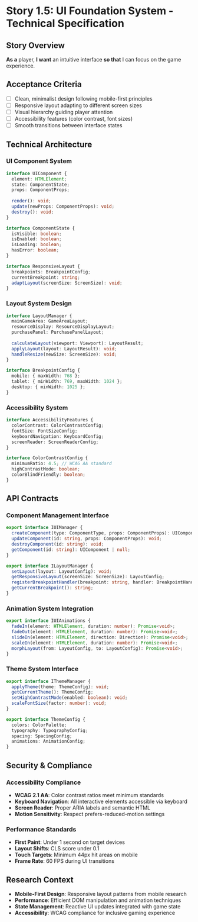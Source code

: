 # Story 1.5: UI Foundation System - Technical Specification

## Story Overview
**As a** player, **I want** an intuitive interface **so that** I can focus on the game experience.

## Acceptance Criteria
- [ ] Clean, minimalist design following mobile-first principles
- [ ] Responsive layout adapting to different screen sizes
- [ ] Visual hierarchy guiding player attention
- [ ] Accessibility features (color contrast, font sizes)
- [ ] Smooth transitions between interface states

## Technical Architecture

### UI Component System
```typescript
interface UIComponent {
  element: HTMLElement;
  state: ComponentState;
  props: ComponentProps;
  
  render(): void;
  update(newProps: ComponentProps): void;
  destroy(): void;
}

interface ComponentState {
  isVisible: boolean;
  isEnabled: boolean;
  isLoading: boolean;
  hasError: boolean;
}

interface ResponsiveLayout {
  breakpoints: BreakpointConfig;
  currentBreakpoint: string;
  adaptLayout(screenSize: ScreenSize): void;
}
```

### Layout System Design
```typescript
interface LayoutManager {
  mainGameArea: GameAreaLayout;
  resourceDisplay: ResourceDisplayLayout;
  purchasePanel: PurchasePanelLayout;
  
  calculateLayout(viewport: Viewport): LayoutResult;
  applyLayout(layout: LayoutResult): void;
  handleResize(newSize: ScreenSize): void;
}

interface BreakpointConfig {
  mobile: { maxWidth: 768 };
  tablet: { minWidth: 769, maxWidth: 1024 };
  desktop: { minWidth: 1025 };
}
```

### Accessibility System
```typescript
interface AccessibilityFeatures {
  colorContrast: ColorContrastConfig;
  fontSize: FontSizeConfig;
  keyboardNavigation: KeyboardConfig;
  screenReader: ScreenReaderConfig;
}

interface ColorContrastConfig {
  minimumRatio: 4.5; // WCAG AA standard
  highContrastMode: boolean;
  colorBlindFriendly: boolean;
}
```

## API Contracts

### Component Management Interface
```typescript
export interface IUIManager {
  createComponent(type: ComponentType, props: ComponentProps): UIComponent;
  updateComponent(id: string, props: ComponentProps): void;
  destroyComponent(id: string): void;
  getComponent(id: string): UIComponent | null;
}

export interface ILayoutManager {
  setLayout(layout: LayoutConfig): void;
  getResponsiveLayout(screenSize: ScreenSize): LayoutConfig;
  registerBreakpointHandler(breakpoint: string, handler: BreakpointHandler): void;
  getCurrentBreakpoint(): string;
}
```

### Animation System Integration
```typescript
export interface IUIAnimations {
  fadeIn(element: HTMLElement, duration: number): Promise<void>;
  fadeOut(element: HTMLElement, duration: number): Promise<void>;
  slideIn(element: HTMLElement, direction: Direction): Promise<void>;
  scaleIn(element: HTMLElement, duration: number): Promise<void>;
  morphLayout(from: LayoutConfig, to: LayoutConfig): Promise<void>;
}
```

### Theme System Interface
```typescript
export interface IThemeManager {
  applyTheme(theme: ThemeConfig): void;
  getCurrentTheme(): ThemeConfig;
  setHighContrastMode(enabled: boolean): void;
  scaleFontSize(factor: number): void;
}

export interface ThemeConfig {
  colors: ColorPalette;
  typography: TypographyConfig;
  spacing: SpacingConfig;
  animations: AnimationConfig;
}
```

## Security & Compliance

### Accessibility Compliance
- **WCAG 2.1 AA**: Color contrast ratios meet minimum standards
- **Keyboard Navigation**: All interactive elements accessible via keyboard
- **Screen Reader**: Proper ARIA labels and semantic HTML
- **Motion Sensitivity**: Respect prefers-reduced-motion settings

### Performance Standards
- **First Paint**: Under 1 second on target devices
- **Layout Shifts**: CLS score under 0.1
- **Touch Targets**: Minimum 44px hit areas on mobile
- **Frame Rate**: 60 FPS during UI transitions

## Research Context
- **Mobile-First Design**: Responsive layout patterns from mobile research
- **Performance**: Efficient DOM manipulation and animation techniques
- **State Management**: Reactive UI updates integrated with game state
- **Accessibility**: WCAG compliance for inclusive gaming experience